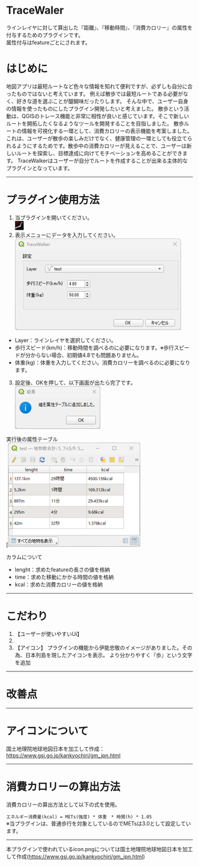 # TraceWaler
ラインレイヤに対して算出した『距離』、『移動時間』、『消費カロリー』の属性を付与するためのプラグインです。  
属性付与はfeatureごとにされます。  

# はじめに
地図アプリは最短ルートなど色々な情報を知れて便利ですが、必ずしも自分に合ったものではないと考えています。
例えば散歩では最短ルートである必要がなく、好きな道を選ぶことが醍醐味だったりします。
そんな中で、ユーザー自身の情報を使ったものにしたプラグイン開発したいと考えました。
散歩という活動は、QGISのトレース機能と非常に相性が良いと感じています。そこで新しいルートを開拓したくなるようなツールを開発することを目指しました。
散歩ルートの情報を可視化する一環として、消費カロリーの表示機能を考案しました。これは、ユーザーが散歩の楽しみだけでなく、健康管理の一環としても役立てられるようにするためです。散歩中の消費カロリーが見えることで、ユーザーは新しいルートを探索し、目標達成に向けてモチベーションを高めることができます。
TraceWalkerはユーザーが自分でルートを作成することが出来る主体的なプラグインとなっています。

---
# プラグイン使用方法

1. 当プラグインを開いてください。  
![./icon.png](https://github.com/00ky00/TraceWalker/blob/main/icon.png)
2. 表示メニューにデータを入力してください。  
![./docs/画面1](https://github.com/00ky00/TraceWalker/blob/main/docs/%E7%94%BB%E9%9D%A21.png)  
- Layer：ラインレイヤを選択してください。
- 歩行スピード(km/h)：移動時間を調べるのに必要になります。※歩行スピードが分からない場合、初期値4.8でも問題ありません。
- 体重(kg)：体重を入力してください。消費カロリーを調べるのに必要になります。

  
3. 設定後、OKを押して、以下画面が出たら完了です。  
![./docs/画面2](https://github.com/00ky00/TraceWalker/blob/main/docs/%E7%94%BB%E9%9D%A22.png)
  
実行後の属性テーブル  
[![./docs/画面3](https://github.com/00ky00/TraceWalker/blob/3d938dbfdce6fa84b39bcd7020a52af850f2f64d/docs/%E7%94%BB%E9%9D%A23.png)

カラムについて
- lenght：求めたfeatureの長さの値を格納
- time：求めた移動にかかる時間の値を格納
- kcal：求めた消費カロリーの値を格納
---  

# こだわり

1. 【ユーザーが使いやすいUi】
2. 
3. 【アイコン】
   プラグインの機能から伊能忠敬のイメージがありました。その為、日本列島を現したアイコンを表示。
   より分かりやすく『歩』という文字を追加
   
   


---  
# 改善点

---  

# アイコンについて
国土地理院地球地図日本を加工して作成：https://www.gsi.go.jp/kankyochiri/gm_jpn.html

---  
# 消費カロリーの算出方法

消費カロリーの算出方法として以下の式を使用。  
  
`エネルギー消費量(kcal) = METs(強度) * 体重　* 時間(h) * 1.05`  
  ※当プラグインは、普通歩行を対象としているのでMETsは3.0として設定しています。

---











本プラグインで使われているicon.pngについては国土地理院地球地図日本を加工して作成(https://www.gsi.go.jp/kankyochiri/gm_jpn.html)
